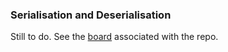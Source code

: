 ### Serialisation and Deserialisation

Still to do. See the [board](https://bitbucket.org/bnlawrence/pyosl/addon/trello/trello-board) 
associated with the repo.